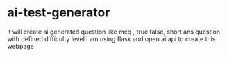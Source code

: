 # ai-test-generator
it will create ai generated question like mcq , true false, short ans question with defined difficulty level.i am using flask and open ai api to create this webpage
